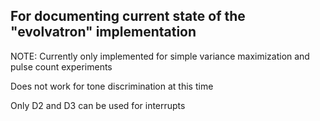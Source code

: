 ## For documenting current state of the "evolvatron" implementation

NOTE: Currently only implemented for simple variance maximization and pulse count experiments

Does not work for tone discrimination at this time

Only D2 and D3 can be used for interrupts
